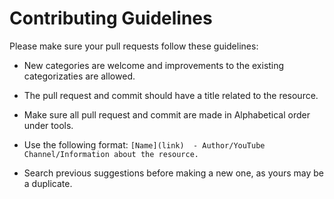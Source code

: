 # Contributing Guidelines

Please make sure your pull requests follow these guidelines:

- New categories are welcome and improvements to the existing categorizaties are allowed.

- The pull request and commit should have a title related to the resource.

- Make sure all pull request and commit are made in Alphabetical order under tools.

- Use the following format: `[Name](link)  - Author/YouTube Channel/Information about the resource.`

- Search previous suggestions before making a new one, as yours may be a duplicate.
